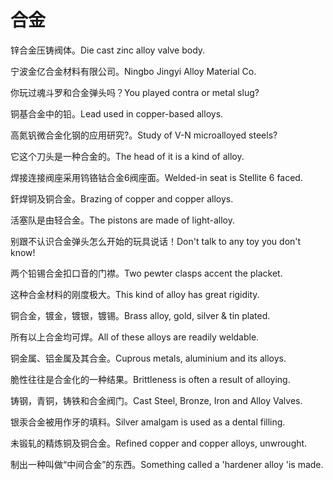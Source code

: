 # 合金

<p><span class="chinese">锌合金压铸阀体。</span><span class="english">Die cast zinc alloy valve body.</span></p>

<p><span class="chinese">宁波金亿合金材料有限公司。</span><span class="english">Ningbo Jingyi Alloy Material Co.</span></p>

<p><span class="chinese">你玩过魂斗罗和合金弹头吗？</span><span class="english">You played contra or metal slug?</span></p>

<p><span class="chinese">铜基合金中的铅。</span><span class="english">Lead used in copper-based alloys.</span></p>

<p><span class="chinese">高氮钒微合金化钢的应用研究?。</span><span class="english">Study of V-N microalloyed steels?</span></p>

<p><span class="chinese">它这个刀头是一种合金的。</span><span class="english">The head of it is a kind of alloy.</span></p>

<p><span class="chinese">焊接连接阀座采用钨铬钴合金6阀座面。</span><span class="english">Welded-in seat is Stellite 6 faced.</span></p>

<p><span class="chinese">釬焊铜及铜合金。</span><span class="english">Brazing of copper and copper alloys.</span></p>

<p><span class="chinese">活塞队是由轻合金。</span><span class="english">The pistons are made of light-alloy.</span></p>

<p><span class="chinese">别跟不认识合金弹头怎么开始的玩具说话！</span><span class="english">Don't talk to any toy you don't know!</span></p>

<p><span class="chinese">两个铅锡合金扣口音的门襟。</span><span class="english">Two pewter clasps accent the placket.</span></p>

<p><span class="chinese">这种合金材料的刚度极大。</span><span class="english">This kind of alloy has great rigidity.</span></p>

<p><span class="chinese">铜合金，镀金，镀银，镀锡。</span><span class="english">Brass alloy, gold, silver & tin plated.</span></p>

<p><span class="chinese">所有以上合金均可焊。</span><span class="english">All of these alloys are readily weldable.</span></p>

<p><span class="chinese">铜金属、铝金属及其合金。</span><span class="english">Cuprous metals, aluminium and its alloys.</span></p>

<p><span class="chinese">脆性往往是合金化的一种结果。</span><span class="english">Brittleness is often a result of alloying.</span></p>

<p><span class="chinese">铸钢，青铜，铸铁和合金阀门。</span><span class="english">Cast Steel, Bronze, Iron and Alloy Valves.</span></p>

<p><span class="chinese">银汞合金被用作牙的填料。</span><span class="english">Silver amalgam is used as a dental filling.</span></p>

<p><span class="chinese">未锻轧的精炼铜及铜合金。</span><span class="english">Refined copper and copper alloys, unwrought.</span></p>

<p><span class="chinese">制出一种叫做“中间合金”的东西。</span><span class="english">Something called a 'hardener alloy 'is made.</span></p>

